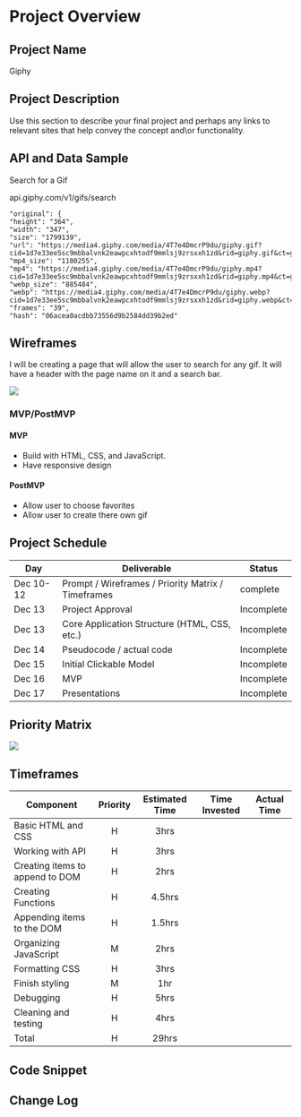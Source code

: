 # Project Overview

## Project Name

Giphy

## Project Description

Use this section to describe your final project and perhaps any links to relevant sites that help convey the concept and\or functionality.

## API and Data Sample

Search for a Gif

api.giphy.com/v1/gifs/search

```
"original": {
"height": "364",
"width": "347",
"size": "1799139",
"url": "https://media4.giphy.com/media/4T7e4DmcrP9du/giphy.gif?cid=1d7e33ee5sc9mbbalvnk2eawpcxhtodf9mmlsj9zrsxxh1zd&rid=giphy.gif&ct=g",
"mp4_size": "1100255",
"mp4": "https://media4.giphy.com/media/4T7e4DmcrP9du/giphy.mp4?cid=1d7e33ee5sc9mbbalvnk2eawpcxhtodf9mmlsj9zrsxxh1zd&rid=giphy.mp4&ct=g",
"webp_size": "885484",
"webp": "https://media4.giphy.com/media/4T7e4DmcrP9du/giphy.webp?cid=1d7e33ee5sc9mbbalvnk2eawpcxhtodf9mmlsj9zrsxxh1zd&rid=giphy.webp&ct=g",
"frames": "39",
"hash": "06acea0acdbb73556d9b2584dd39b2ed"
```


## Wireframes

I will be creating a page that will allow the user to search for any gif. It will have a header with the page name on it and a search bar.

<img src="https://i.postimg.cc/J46QMLmm/Project-1-Frame-2x.png"/>

### MVP/PostMVP

#### MVP

- Build with HTML, CSS, and JavaScript.
- Have responsive design

#### PostMVP  

- Allow user to choose favorites 
- Allow user to create there own gif

## Project Schedule

|  Day | Deliverable | Status
|---|---| ---|
|Dec 10-12| Prompt / Wireframes / Priority Matrix / Timeframes | complete
|Dec 13| Project Approval | Incomplete
|Dec 13| Core Application Structure (HTML, CSS, etc.) | Incomplete
|Dec 14| Pseudocode / actual code | Incomplete
|Dec 15| Initial Clickable Model  | Incomplete
|Dec 16| MVP | Incomplete
|Dec 17| Presentations | Incomplete

## Priority Matrix

<img src ="https://i.postimg.cc/ZnqyMWWN/Priority-Matrix-2x.png"/>

## Timeframes

| Component | Priority | Estimated Time | Time Invested | Actual Time |
| --- | :---: |  :---: | :---: | :---: |
| Basic HTML and CSS | H | 3hrs| | |
| Working with API | H | 3hrs| | |
| Creating items to append to DOM | H | 2hrs| |
| Creating Functions | H | 4.5hrs|
| Appending items to the DOM | H | 1.5hrs| |
| Organizing JavaScript | M | 2hrs| |
| Formatting CSS | H | 3hrs| |
| Finish styling | M | 1hr| |
| Debugging | H | 5hrs| | 
| Cleaning and testing | H | 4hrs| |
| Total | H | 29hrs| | |

## Code Snippet

## Change Log 
